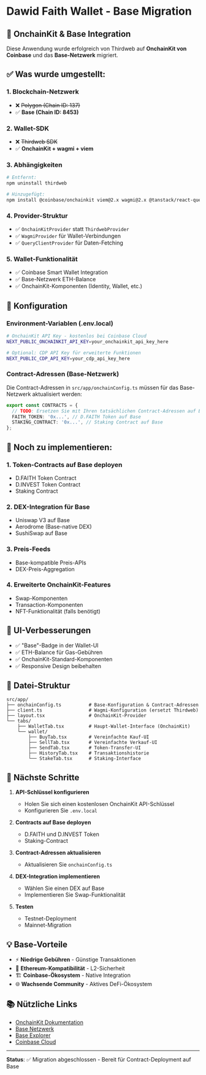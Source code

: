 # Dawid Faith Wallet - Base Migration

## 🚀 OnchainKit & Base Integration

Diese Anwendung wurde erfolgreich von Thirdweb auf **OnchainKit von Coinbase** und das **Base-Netzwerk** migriert.

## ✅ Was wurde umgestellt:

### 1. **Blockchain-Netzwerk**
- ❌ ~~Polygon (Chain ID: 137)~~
- ✅ **Base (Chain ID: 8453)**

### 2. **Wallet-SDK**
- ❌ ~~Thirdweb SDK~~
- ✅ **OnchainKit + wagmi + viem**

### 3. **Abhängigkeiten**
```bash
# Entfernt:
npm uninstall thirdweb

# Hinzugefügt:
npm install @coinbase/onchainkit viem@2.x wagmi@2.x @tanstack/react-query@5.x
```

### 4. **Provider-Struktur**
- ✅ `OnchainKitProvider` statt `ThirdwebProvider`
- ✅ `WagmiProvider` für Wallet-Verbindungen
- ✅ `QueryClientProvider` für Daten-Fetching

### 5. **Wallet-Funktionalität**
- ✅ Coinbase Smart Wallet Integration
- ✅ Base-Netzwerk ETH-Balance
- ✅ OnchainKit-Komponenten (Identity, Wallet, etc.)

## 🔧 Konfiguration

### Environment-Variablen (.env.local)
```bash
# OnchainKit API Key - kostenlos bei Coinbase Cloud
NEXT_PUBLIC_ONCHAINKIT_API_KEY=your_onchainkit_api_key_here

# Optional: CDP API Key für erweiterte Funktionen
NEXT_PUBLIC_CDP_API_KEY=your_cdp_api_key_here
```

### Contract-Adressen (Base-Netzwerk)
Die Contract-Adressen in `src/app/onchainConfig.ts` müssen für das Base-Netzwerk aktualisiert werden:

```typescript
export const CONTRACTS = {
  // TODO: Ersetzen Sie mit Ihren tatsächlichen Contract-Adressen auf Base
  FAITH_TOKEN: '0x...', // D.FAITH Token auf Base
  STAKING_CONTRACT: '0x...', // Staking Contract auf Base
};
```

## 🚧 Noch zu implementieren:

### 1. **Token-Contracts auf Base deployen**
- D.FAITH Token Contract
- D.INVEST Token Contract  
- Staking Contract

### 2. **DEX-Integration für Base**
- Uniswap V3 auf Base
- Aerodrome (Base-native DEX)
- SushiSwap auf Base

### 3. **Preis-Feeds**
- Base-kompatible Preis-APIs
- DEX-Preis-Aggregation

### 4. **Erweiterte OnchainKit-Features**
- Swap-Komponenten
- Transaction-Komponenten
- NFT-Funktionalität (falls benötigt)

## 🎨 UI-Verbesserungen

- ✅ "Base"-Badge in der Wallet-UI
- ✅ ETH-Balance für Gas-Gebühren
- ✅ OnchainKit-Standard-Komponenten
- ✅ Responsive Design beibehalten

## 📝 Datei-Struktur

```
src/app/
├── onchainConfig.ts          # Base-Konfiguration & Contract-Adressen
├── client.ts                 # Wagmi-Konfiguration (ersetzt Thirdweb)
├── layout.tsx                # OnchainKit-Provider
└── tabs/
    ├── WalletTab.tsx         # Haupt-Wallet-Interface (OnchainKit)
    └── wallet/
        ├── BuyTab.tsx        # Vereinfachte Kauf-UI
        ├── SellTab.tsx       # Vereinfachte Verkauf-UI
        ├── SendTab.tsx       # Token-Transfer-UI
        ├── HistoryTab.tsx    # Transaktionshistorie
        └── StakeTab.tsx      # Staking-Interface
```

## 🚀 Nächste Schritte

1. **API-Schlüssel konfigurieren**
   - Holen Sie sich einen kostenlosen OnchainKit API-Schlüssel
   - Konfigurieren Sie `.env.local`

2. **Contracts auf Base deployen**
   - D.FAITH und D.INVEST Token
   - Staking-Contract

3. **Contract-Adressen aktualisieren**
   - Aktualisieren Sie `onchainConfig.ts`

4. **DEX-Integration implementieren**
   - Wählen Sie einen DEX auf Base
   - Implementieren Sie Swap-Funktionalität

5. **Testen**
   - Testnet-Deployment
   - Mainnet-Migration

## 💡 Base-Vorteile

- ⚡ **Niedrige Gebühren** - Günstige Transaktionen
- 🔗 **Ethereum-Kompatibilität** - L2-Sicherheit
- 🏗️ **Coinbase-Ökosystem** - Native Integration
- 🌐 **Wachsende Community** - Aktives DeFi-Ökosystem

## 📚 Nützliche Links

- [OnchainKit Dokumentation](https://onchainkit.xyz)
- [Base Netzwerk](https://base.org)
- [Base Explorer](https://basescan.org)
- [Coinbase Cloud](https://cloud.coinbase.com)

---

**Status**: ✅ Migration abgeschlossen - Bereit für Contract-Deployment auf Base
